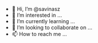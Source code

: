- 👋 Hi, I’m @savinasz
- 👀 I’m interested in ...
- 🌱 I’m currently learning ...
- 💞️ I’m looking to collaborate on ...
- 📫 How to reach me ...

<!---
savinasz/savinasz is a ✨ special ✨ repository because its `README.md` (this file) appears on your GitHub profile.
You can click the Preview link to take a look at your changes.
--->
